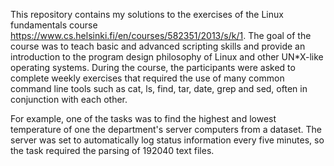 This repository contains my solutions to the exercises of the Linux fundamentals course https://www.cs.helsinki.fi/en/courses/582351/2013/s/k/1. The goal of the course was to teach basic and advanced scripting skills and provide an introduction to the program design philosophy of Linux and other UN*X-like operating systems. During the course, the participants were asked to complete weekly exercises that required the use of many common command line tools such as cat, ls, find, tar, date, grep and sed, often in conjunction with each other.

For example, one of the tasks was to find the highest and lowest temperature of one the department's server computers from a dataset. The server was set to automatically log status information every five minutes, so the task required the parsing of 192040 text files.
